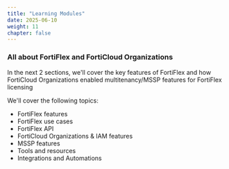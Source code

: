```yaml
---
title: "Learning Modules"
date: 2025-06-10
weight: 11
chapter: false
---
```



### All about FortiFlex and FortiCloud Organizations

In the next 2 sections, we'll cover the key features of FortiFlex and how FortiCloud Organizations enabled multitenancy/MSSP features for FortiFlex licensing

We'll cover the following topics:
- FortiFlex features
- FortiFlex use cases
- FortiFlex API
- FortiCloud Organizations & IAM features
- MSSP features
- Tools and resources
- Integrations and Automations
